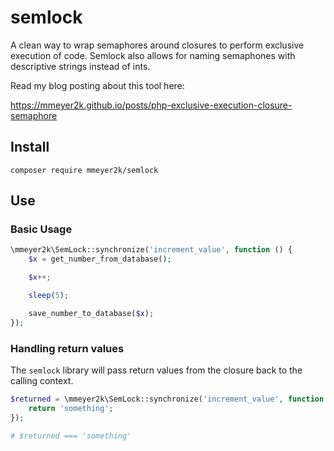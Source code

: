 # semlock
A clean way to wrap semaphores around closures to perform exclusive execution of code.
Semlock also allows for naming semaphones with descriptive strings instead of ints.

Read my blog posting about this tool here:

https://mmeyer2k.github.io/posts/php-exclusive-execution-closure-semaphore

## Install
`composer require mmeyer2k/semlock`

## Use
### Basic Usage
```php
\mmeyer2k\SemLock::synchronize('increment_value', function () {
    $x = get_number_from_database();

    $x++;

    sleep(5);

    save_number_to_database($x);
});
```
### Handling return values
The `semlock` library will pass return values from the closure back to the calling context.
```php
$returned = \mmeyer2k\SemLock::synchronize('increment_value', function () {
    return 'something';
});

# $returned === 'something'
```
